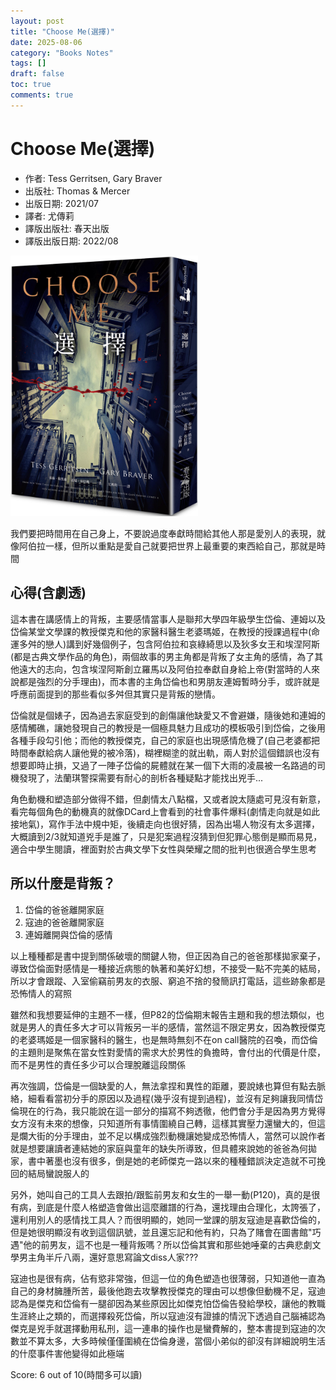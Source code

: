 ```yaml
---
layout: post
title: "Choose Me(選擇)"
date: 2025-08-06
category: "Books Notes"
tags: []
draft: false
toc: true
comments: true
---
```


# Choose Me(選擇)
* 作者: Tess Gerritsen, Gary Braver
* 出版社: Thomas & Mercer
* 出版日期: 2021/07
* 譯者: 尤傳莉
* 譯版出版社: 春天出版
* 譯版出版日期: 2022/08

<img src="/assets/posts/選擇.jpg" alt="" width="300">

我們要把時間用在自己身上，不要說過度奉獻時間給其他人那是愛別人的表現，就像阿伯拉一樣，但所以重點是愛自己就要把世界上最重要的東西給自己，那就是時間
<!-- more -->

## 心得(含劇透)
這本書在講感情上的背叛，主要感情當事人是聯邦大學四年級學生岱倫、連姆以及岱倫某堂文學課的教授傑克和他的家醫科醫生老婆瑪姬，在教授的授課過程中(命運多舛的戀人)講到好幾個例子，包含阿伯拉和哀綠綺思以及狄多女王和埃涅阿斯(都是古典文學作品的角色)，兩個故事的男主角都是背叛了女主角的感情，為了其他遠大的志向，包含埃涅阿斯創立羅馬以及阿伯拉奉獻自身給上帝(對當時的人來說都是強烈的分手理由)，而本書的主角岱倫也和男朋友連姆暫時分手，或許就是呼應前面提到的那些看似多舛但其實只是背叛的戀情。

岱倫就是個婊子，因為過去家庭受到的創傷讓他缺愛又不會避嫌，隨後她和連姆的感情觸礁，讓她發現自己的教授是一個極具魅力且成功的模板吸引到岱倫，之後用各種手段勾引他；而他的教授傑克，自己的家庭也出現感情危機了(自己老婆都把時間奉獻給病人讓他覺的被冷落)，糊裡糊塗的就出軌，兩人對於這個錯誤也沒有想要即時止損，又過了一陣子岱倫的屍體就在某一個下大雨的凌晨被一名路過的司機發現了，法蘭琪警探需要有耐心的剖析各種疑點才能找出兇手...

角色動機和塑造部分做得不錯，但劇情太八點檔，又或者說太隨處可見沒有新意，看完每個角色的動機真的就像DCard上會看到的社會事件爆料(劇情走向就是如此接地氣)，寫作手法中規中矩，後續走向也很好猜，因為出場人物沒有太多選擇，大概讀到2/3就知道兇手是誰了，只是犯案過程沒猜到但犯罪心態倒是顯而易見，適合中學生閱讀，裡面對於古典文學下女性與榮耀之間的批判也很適合學生思考

## 所以什麼是背叛？
1. 岱倫的爸爸離開家庭
2. 寇迪的爸爸離開家庭
3. 連姆離開與岱倫的感情

以上種種都是書中提到關係破壞的關鍵人物，但正因為自己的爸爸那樣拋家棄子，導致岱倫面對感情是一種接近病態的執著和美好幻想，不接受一點不完美的結局，所以才會跟蹤、入室偷竊前男友的衣服、窮追不捨的發簡訊打電話，這些跡象都是恐怖情人的寫照

雖然和我想要延伸的主題不一樣，但P82的岱倫期末報告主題和我的想法類似，也就是男人的責任多大才可以背叛另一半的感情，當然這不限定男女，因為教授傑克的老婆瑪姬是一個家醫科的醫生，也是無時無刻不在on call醫院的召喚，而岱倫的主題則是聚焦在當女性對愛情的需求大於男性的負擔時，會付出的代價是什麼，而不是男性的責任多少可以合理脫離這段關係

再次強調，岱倫是一個缺愛的人，無法拿捏和異性的距離，要說婊也算但有點去脈絡，細看看當初分手的原因以及過程(幾乎沒有提到過程)，並沒有足夠讓我同情岱倫現在的行為，我只能說在這一部分的描寫不夠透徹，他們會分手是因為男方覺得女方沒有未來的想像，只知道所有事情圍繞自己轉，這樣其實壓力還蠻大的，但這是爛大街的分手理由，並不足以構成強烈動機讓她變成恐怖情人，當然可以說作者就是想要讓讀者連結她的家庭與童年的缺失所導致，但具體來說她的爸爸為何拋家，書中著墨也沒有很多，倒是她的老師傑克一路以來的種種錯誤決定造就不可挽回的結局蠻說服人的

另外，她叫自己的工具人去跟拍/跟監前男友和女生的一舉一動(P120)，真的是很有病，到底是什麼人格塑造會做出這麼離譜的行為，還找理由合理化，太誇張了，還利用別人的感情找工具人？而很明顯的，她同一堂課的朋友寇迪是喜歡岱倫的，但是她很明顯沒有收到這個訊號，並且還忘記和他有約，只為了賭會在圖書館"巧遇"他的前男友，這不也是一種背叛嗎？所以岱倫其實和那些她唾棄的古典悲劇文學男主角半斤八兩，還好意思寫論文diss人家???

寇迪也是很有病，佔有慾非常強，但這一位的角色塑造也很薄弱，只知道他一直為自己的身材臃腫所苦，最後他跑去攻擊教授傑克的理由可以想像但動機不足，寇迪認為是傑克和岱倫有一腿卻因為某些原因比如傑克怕岱倫告發給學校，讓他的教職生涯終止之類的，而選擇殺死岱倫，所以寇迪沒有證據的情況下透過自己腦補認為傑克是兇手就選擇動用私刑，這一連串的操作也是蠻費解的，整本書提到寇迪的次數並不算太多，大多時候僅僅圍繞在岱倫身邊，當個小弟似的卻沒有詳細說明生活的什麼事件害他變得如此極端

Score: 6 out of 10(時間多可以讀)
